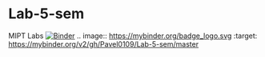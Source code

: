 # Lab-5-sem
MIPT Labs 
[![Binder](https://mybinder.org/badge_logo.svg)](https://mybinder.org/v2/gh/Pavel0109/Lab-5-sem/master)
.. image:: https://mybinder.org/badge_logo.svg
 :target: https://mybinder.org/v2/gh/Pavel0109/Lab-5-sem/master
